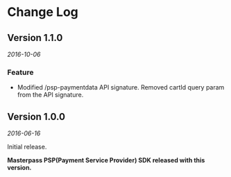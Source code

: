 # Change Log

## Version 1.1.0

_2016-10-06_

### Feature
 *  Modified /psp-paymentdata API signature. Removed cartId query param from the API signature.


## Version 1.0.0

_2016-06-16_

Initial release.

**Masterpass PSP(Payment Service Provider) SDK released with this version.**
